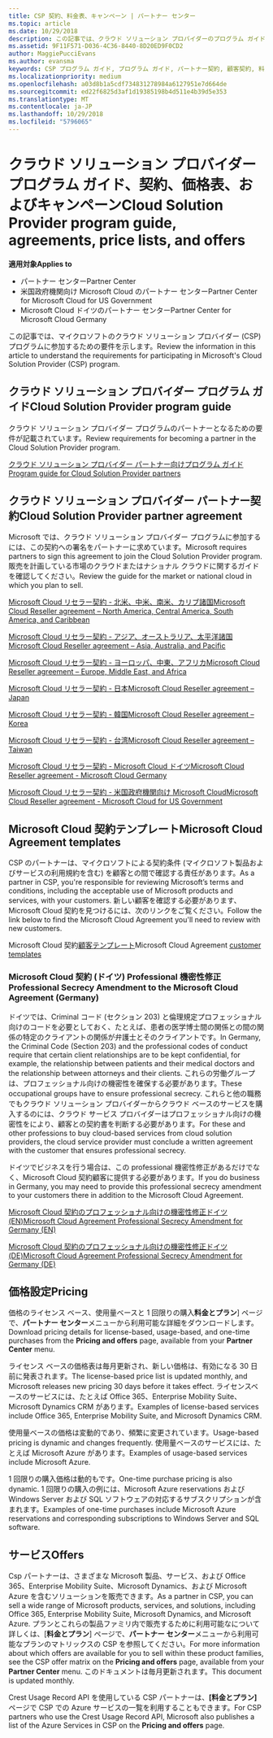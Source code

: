 ```yaml
---
title: CSP 契約、料金表、キャンペーン | パートナー センター
ms.topic: article
ms.date: 10/29/2018
description: この記事では、クラウド ソリューション プロバイダーのプログラム ガイド、パートナー契約、顧客契約、料金表、提供できる製品とサービスへのリンクを示します。
ms.assetid: 9F11F571-D036-4C36-8440-8D20ED9F0CD2
author: MaggiePucciEvans
ms.author: evansma
keywords: CSP プログラム ガイド, プログラム ガイド, パートナー契約, 顧客契約, 料金表, キャンペーン
ms.localizationpriority: medium
ms.openlocfilehash: a03d8b1a5cdf734831278984a6127951e7d664de
ms.sourcegitcommit: ed22f6825d3af1d19385198b4d511e4b39d5e353
ms.translationtype: MT
ms.contentlocale: ja-JP
ms.lasthandoff: 10/29/2018
ms.locfileid: "5796065"
---
```

# <a name="cloud-solution-provider-program-guide-agreements-price-lists-and-offers"></a><span data-ttu-id="46b70-104">クラウド ソリューション プロバイダー プログラム ガイド、契約、価格表、およびキャンペーン</span><span class="sxs-lookup"><span data-stu-id="46b70-104">Cloud Solution Provider program guide, agreements, price lists, and offers</span></span>

**<span data-ttu-id="46b70-105">適用対象</span><span class="sxs-lookup"><span data-stu-id="46b70-105">Applies to</span></span>**

-  <span data-ttu-id="46b70-106">パートナー センター</span><span class="sxs-lookup"><span data-stu-id="46b70-106">Partner Center</span></span>
-  <span data-ttu-id="46b70-107">米国政府機関向け Microsoft Cloud のパートナー センター</span><span class="sxs-lookup"><span data-stu-id="46b70-107">Partner Center for Microsoft Cloud for US Government</span></span>
-  <span data-ttu-id="46b70-108">Microsoft Cloud ドイツのパートナー センター</span><span class="sxs-lookup"><span data-stu-id="46b70-108">Partner Center for Microsoft Cloud Germany</span></span>


<span data-ttu-id="46b70-109">この記事では、マイクロソフトのクラウド ソリューション プロバイダー (CSP) プログラムに参加するための要件を示します。</span><span class="sxs-lookup"><span data-stu-id="46b70-109">Review the information in this article to understand the requirements for participating in Microsoft's Cloud Solution Provider (CSP) program.</span></span> 

## <a name="cloud-solution-provider-program-guide"></a><span data-ttu-id="46b70-110">クラウド ソリューション プロバイダー プログラム ガイド</span><span class="sxs-lookup"><span data-stu-id="46b70-110">Cloud Solution Provider program guide</span></span>


<span data-ttu-id="46b70-111">クラウド ソリューション プロバイダー プログラムのパートナーとなるための要件が記載されています。</span><span class="sxs-lookup"><span data-stu-id="46b70-111">Review requirements for becoming a partner in the Cloud Solution Provider program.</span></span>

[<span data-ttu-id="46b70-112">クラウド ソリューション プロバイダー パートナー向けプログラム ガイド</span><span class="sxs-lookup"><span data-stu-id="46b70-112">Program guide for Cloud Solution Provider partners</span></span>](http://go.microsoft.com/fwlink/p/?LinkId=617100)

## <a name="cloud-solution-provider-partner-agreement"></a><span data-ttu-id="46b70-113">クラウド ソリューション プロバイダー パートナー契約</span><span class="sxs-lookup"><span data-stu-id="46b70-113">Cloud Solution Provider partner agreement</span></span>

<span data-ttu-id="46b70-114">Microsoft では、クラウド ソリューション プロバイダー プログラムに参加するには、この契約への署名をパートナーに求めています。</span><span class="sxs-lookup"><span data-stu-id="46b70-114">Microsoft requires partners to sign this agreement to join the Cloud Solution Provider program.</span></span> <span data-ttu-id="46b70-115">販売を計画している市場のクラウドまたはナショナル クラウドに関するガイドを確認してください。</span><span class="sxs-lookup"><span data-stu-id="46b70-115">Review the guide for the market or national cloud in which you plan to sell.</span></span>

[<span data-ttu-id="46b70-116">Microsoft Cloud リセラー契約 - 北米、中米、南米、カリブ諸国</span><span class="sxs-lookup"><span data-stu-id="46b70-116">Microsoft Cloud Reseller agreement – North America, Central America, South America, and Caribbean</span></span>](http://download.microsoft.com/download/2/C/8/2C8CAC17-FCE7-4F51-9556-4D77C7022DF5/MCRA2018_AOC_ENG_Sep2018_CR.pdf)

[<span data-ttu-id="46b70-117">Microsoft Cloud リセラー契約 - アジア、オーストラリア、太平洋諸国</span><span class="sxs-lookup"><span data-stu-id="46b70-117">Microsoft Cloud Reseller agreement – Asia, Australia, and Pacific</span></span>](http://download.microsoft.com/download/2/C/8/2C8CAC17-FCE7-4F51-9556-4D77C7022DF5/MCRA2018_APOC_ENG_Sep2018_CR.pdf)

[<span data-ttu-id="46b70-118">Microsoft Cloud リセラー契約 - ヨーロッパ、中東、アフリカ</span><span class="sxs-lookup"><span data-stu-id="46b70-118">Microsoft Cloud Reseller agreement – Europe, Middle East, and Africa</span></span>](http://download.microsoft.com/download/2/C/8/2C8CAC17-FCE7-4F51-9556-4D77C7022DF5/MCRA2018_EOC_ENG_Sep2018_CR.pdf)

[<span data-ttu-id="46b70-119">Microsoft Cloud リセラー契約 - 日本</span><span class="sxs-lookup"><span data-stu-id="46b70-119">Microsoft Cloud Reseller agreement – Japan</span></span>](http://download.microsoft.com/download/2/C/8/2C8CAC17-FCE7-4F51-9556-4D77C7022DF5/MCRA2018_JPN_ENG_Sep2018_CR.pdf)

[<span data-ttu-id="46b70-120">Microsoft Cloud リセラー契約 - 韓国</span><span class="sxs-lookup"><span data-stu-id="46b70-120">Microsoft Cloud Reseller agreement – Korea</span></span>](http://download.microsoft.com/download/2/C/8/2C8CAC17-FCE7-4F51-9556-4D77C7022DF5/MCRA2018_KOR_ENG_Sep2018_CR.pdf)

[<span data-ttu-id="46b70-121">Microsoft Cloud リセラー契約 - 台湾</span><span class="sxs-lookup"><span data-stu-id="46b70-121">Microsoft Cloud Reseller agreement – Taiwan</span></span>](http://download.microsoft.com/download/2/C/8/2C8CAC17-FCE7-4F51-9556-4D77C7022DF5/MCRA2018_TAI_ENG_Sep2018_CR.pdf)

[<span data-ttu-id="46b70-122">Microsoft Cloud リセラー契約 - Microsoft Cloud ドイツ</span><span class="sxs-lookup"><span data-stu-id="46b70-122">Microsoft Cloud Reseller agreement - Microsoft Cloud Germany</span></span>](http://download.microsoft.com/download/2/C/8/2C8CAC17-FCE7-4F51-9556-4D77C7022DF5/MCRA2018_EOC_GER_ENG_Sep2018_GermanCloud_CR.pdf)

[<span data-ttu-id="46b70-123">Microsoft Cloud リセラー契約 - 米国政府機関向け Microsoft Cloud</span><span class="sxs-lookup"><span data-stu-id="46b70-123">Microsoft Cloud Reseller agreement - Microsoft Cloud for US Government</span></span>](http://download.microsoft.com/download/2/C/8/2C8CAC17-FCE7-4F51-9556-4D77C7022DF5/MCRA2018_AOC_USGCC_ENG_Sep2018_CR.pdf)


## <a name="microsoft-cloud-agreement-templates"></a><span data-ttu-id="46b70-124">Microsoft Cloud 契約テンプレート</span><span class="sxs-lookup"><span data-stu-id="46b70-124">Microsoft Cloud Agreement templates</span></span>

<span data-ttu-id="46b70-125">CSP のパートナーは、マイクロソフトによる契約条件 (マイクロソフト製品およびサービスの利用規約を含む) を顧客との間で確認する責任があります。</span><span class="sxs-lookup"><span data-stu-id="46b70-125">As a partner in CSP, you're responsible for reviewing Microsoft’s terms and conditions, including the acceptable use of Microsoft products and services, with your customers.</span></span> <span data-ttu-id="46b70-126">新しい顧客を確認する必要があります、Microsoft Cloud 契約を見つけるには、次のリンクをご覧ください。</span><span class="sxs-lookup"><span data-stu-id="46b70-126">Follow the link below to find the Microsoft Cloud Agreement you'll need to review with new customers.</span></span> 

<span data-ttu-id="46b70-127">Microsoft Cloud 契約[顧客テンプレート](agreements.md)</span><span class="sxs-lookup"><span data-stu-id="46b70-127">Microsoft Cloud Agreement [customer templates](agreements.md)</span></span>

### <a name="professional-secrecy-amendment-to-the-microsoft-cloud-agreement-germany"></a><span data-ttu-id="46b70-128">Microsoft Cloud 契約 (ドイツ) Professional 機密性修正</span><span class="sxs-lookup"><span data-stu-id="46b70-128">Professional Secrecy Amendment to the Microsoft Cloud Agreement (Germany)</span></span>

<span data-ttu-id="46b70-129">ドイツでは、Criminal コード (セクション 203) と倫理規定プロフェッショナル向けのコードを必要としておく、たとえば、患者の医学博士間の関係との間の関係の特定のクライアントの関係が弁護士とそのクライアントです。</span><span class="sxs-lookup"><span data-stu-id="46b70-129">In Germany, the Criminal Code (Section 203) and the professional codes of conduct require that certain client relationships are to be kept confidential, for example, the relationship between patients and their medical doctors and the relationship between attorneys and their clients.</span></span> <span data-ttu-id="46b70-130">これらの労働グループは、プロフェッショナル向けの機密性を確保する必要があります。</span><span class="sxs-lookup"><span data-stu-id="46b70-130">These occupational groups have to ensure professional secrecy.</span></span> <span data-ttu-id="46b70-131">これらと他の職務でもクラウド ソリューション プロバイダーからクラウド ベースのサービスを購入するのには、クラウド サービス プロバイダーはプロフェッショナル向けの機密性をにより、顧客との契約書を判断する必要があります。</span><span class="sxs-lookup"><span data-stu-id="46b70-131">For these and other professions to buy cloud-based services from cloud solution providers, the cloud service provider must conclude a written agreement with the customer that ensures professional secrecy.</span></span> 

<span data-ttu-id="46b70-132">ドイツでビジネスを行う場合は、この professional 機密性修正があるだけでなく、Microsoft Cloud 契約顧客に提供する必要があります。</span><span class="sxs-lookup"><span data-stu-id="46b70-132">If you do business in Germany, you may need to provide this professional secrecy amendment to your customers there in addition to the Microsoft Cloud Agreement.</span></span>

[<span data-ttu-id="46b70-133">Microsoft Cloud 契約のプロフェッショナル向けの機密性修正ドイツ (EN)</span><span class="sxs-lookup"><span data-stu-id="46b70-133">Microsoft Cloud Agreement Professional Secrecy Amendment for Germany (EN)</span></span>](https://go.microsoft.com/fwlink/?linkid=2030827&clcid=0x409)

[<span data-ttu-id="46b70-134">Microsoft Cloud 契約のプロフェッショナル向けの機密性修正ドイツ (DE)</span><span class="sxs-lookup"><span data-stu-id="46b70-134">Microsoft Cloud Agreement Professional Secrecy Amendment for Germany (DE)</span></span>](https://go.microsoft.com/fwlink/?linkid=2030827&clcid=0x407)


## <a name="pricing"></a><span data-ttu-id="46b70-135">価格設定</span><span class="sxs-lookup"><span data-stu-id="46b70-135">Pricing</span></span>


<span data-ttu-id="46b70-136">価格のライセンス ベース、使用量ベースと 1 回限りの購入**料金とプラン**] ページで、**パートナー センター**メニューから利用可能な詳細をダウンロードします。</span><span class="sxs-lookup"><span data-stu-id="46b70-136">Download pricing details for license-based, usage-based, and one-time purchases from the **Pricing and offers** page, available from your **Partner Center** menu.</span></span> 

<span data-ttu-id="46b70-137">ライセンス ベースの価格表は毎月更新され、新しい価格は、有効になる 30 日前に発表されます。</span><span class="sxs-lookup"><span data-stu-id="46b70-137">The license-based price list is updated monthly, and Microsoft releases new pricing 30 days before it takes effect.</span></span> <span data-ttu-id="46b70-138">ライセンスベースのサービスには、たとえば Office 365、Enterprise Mobility Suite、Microsoft Dynamics CRM があります。</span><span class="sxs-lookup"><span data-stu-id="46b70-138">Examples of license-based services include Office 365, Enterprise Mobility Suite, and Microsoft Dynamics CRM.</span></span> 

<span data-ttu-id="46b70-139">使用量ベースの価格は変動的であり、頻繁に変更されています。</span><span class="sxs-lookup"><span data-stu-id="46b70-139">Usage-based pricing is dynamic and changes frequently.</span></span> <span data-ttu-id="46b70-140">使用量ベースのサービスには、たとえば Microsoft Azure があります。</span><span class="sxs-lookup"><span data-stu-id="46b70-140">Examples of usage-based services include Microsoft Azure.</span></span>

<span data-ttu-id="46b70-141">1 回限りの購入価格は動的もです。</span><span class="sxs-lookup"><span data-stu-id="46b70-141">One-time purchase pricing is also dynamic.</span></span> <span data-ttu-id="46b70-142">1 回限りの購入の例には、Microsoft Azure reservations および Windows Server および SQL ソフトウェアの対応するサブスクリプションが含まれます。</span><span class="sxs-lookup"><span data-stu-id="46b70-142">Examples of one-time purchases include Microsoft Azure reservations and corresponding subscriptions to Windows Server and SQL software.</span></span> 


## <a name="offers"></a><span data-ttu-id="46b70-143">サービス</span><span class="sxs-lookup"><span data-stu-id="46b70-143">Offers</span></span>


<span data-ttu-id="46b70-144">Csp パートナーは、さまざまな Microsoft 製品、サービス、および Office 365、Enterprise Mobility Suite、Microsoft Dynamics、および Microsoft Azure を含むソリューションを販売できます。</span><span class="sxs-lookup"><span data-stu-id="46b70-144">As a partner in CSP, you can sell a wide range of Microsoft products, services, and solutions, including Office 365, Enterprise Mobility Suite, Microsoft Dynamics, and Microsoft Azure.</span></span> <span data-ttu-id="46b70-145">プランとこれらの製品ファミリ内で販売するために利用可能なについて詳しくは、[**料金とプラン**] ページで、**パートナー センター**メニューから利用可能なプランのマトリックスの CSP を参照してください。</span><span class="sxs-lookup"><span data-stu-id="46b70-145">For more information about which offers are available for you to sell within these product families, see the CSP offer matrix on the **Pricing and offers** page, available from your **Partner Center** menu.</span></span> <span data-ttu-id="46b70-146">このドキュメントは毎月更新されます。</span><span class="sxs-lookup"><span data-stu-id="46b70-146">This document is updated monthly.</span></span>

<span data-ttu-id="46b70-147">Crest Usage Record API を使用している CSP パートナーは、**[料金とプラン]** ページで CSP での Azure サービスの一覧を利用することもできます。</span><span class="sxs-lookup"><span data-stu-id="46b70-147">For CSP partners who use the Crest Usage Record API, Microsoft also publishes a list of the Azure Services in CSP on the **Pricing and offers** page.</span></span>


